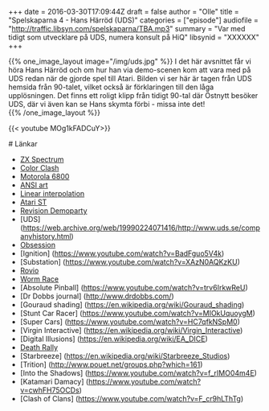 +++
date = 2016-03-30T17:09:44Z
draft = false
author = "Olle"
title = "Spelskaparna 4 - Hans Härröd (UDS)"
categories = ["episode"]
audiofile = "http://traffic.libsyn.com/spelskaparna/TBA.mp3"
summary = "Var med tidigt som utvecklare på UDS, numera konsult på HiQ"
libsynid = "XXXXXX"
+++


{{% one_image_layout image="/img/uds.jpg" %}}
I det här avsnittet får vi höra Hans Härröd och om hur han via demo-scenen kom att vara med på UDS redan när de gjorde spel till Atari. Bilden vi ser här är tagen från UDS hemsida från 90-talet, vilket också är förklaringen till den låga upplösningen. Det finns ett roligt klipp från tidigt 90-tal där Östnytt besöker UDS, där vi även kan se Hans skymta förbi - missa inte det!  
{{% /one_image_layout %}}

<div style="margin-top: 1em; margin-bottom: 1em;">
{{< youtube MOg1kFADCuY>}}
</div>
# Länkar

* [ZX Spectrum](https://en.wikipedia.org/wiki/ZX_Spectrum)
* [Color Clash](https://en.wikipedia.org/wiki/Attribute_clash)
* [Motorola 6800](https://en.wikipedia.org/wiki/Motorola_6800)
* [ANSI art](https://en.wikipedia.org/wiki/ANSI_art)
* [Linear interpolation](https://en.wikipedia.org/wiki/Linear_interpolation)
* [Atari ST](https://en.wikipedia.org/wiki/Atari_ST)
* [Revision Demoparty](https://2016.revision-party.net/)
* [UDS] (https://web.archive.org/web/19990224071416/http://www.uds.se/companyhistory.html)
* [Obsession](https://www.youtube.com/watch?v=ts2HgbVn4cI)
* [Ignition] (https://www.youtube.com/watch?v=BadFguo5V4k)
* [Substation] (https://www.youtube.com/watch?v=XAzN0AQKzKU)
* [Rovio](http://www.rovio.com/)
* [Worm Race](https://www.youtube.com/watch?v=Mfy8zlg94FU)
* [Absolute Pinball] (https://www.youtube.com/watch?v=trv6IrkwReU)
* [Dr Dobbs journal] (http://www.drdobbs.com/)
* [Gouraud shading] (https://en.wikipedia.org/wiki/Gouraud_shading)
* [Stunt Car Racer] (https://www.youtube.com/watch?v=MIOkUquoygM)
* [Super Cars] (https://www.youtube.com/watch?v=HC7qfkNSpM0)
* [Virgin Interactive] (https://en.wikipedia.org/wiki/Virgin_Interactive)
* [Digital Illusions] (https://en.wikipedia.org/wiki/EA_DICE)
* [Death Rally](https://www.youtube.com/watch?v=qdGters14Ps)
* [Starbreeze] (https://en.wikipedia.org/wiki/Starbreeze_Studios)
* [Trition] (http://www.pouet.net/groups.php?which=161)
* [Into the Shadows] (https://www.youtube.com/watch?v=f_rIMO04m4E)
* [Katamari Damacy] (https://www.youtube.com/watch?v=cwhFH75OCDs)
* [Clash of Clans] (https://www.youtube.com/watch?v=F_cr9hLThTg)

